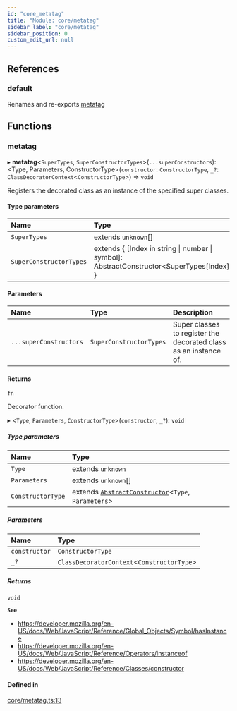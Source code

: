 ```yaml
---
id: "core_metatag"
title: "Module: core/metatag"
sidebar_label: "core/metatag"
sidebar_position: 0
custom_edit_url: null
---
```


## References

### default

Renames and re-exports [metatag](core_metatag.md#metatag)

## Functions

### metatag

▸ **metatag**\<`SuperTypes`, `SuperConstructorTypes`\>(`...superConstructors`): \<Type, Parameters, ConstructorType\>(`constructor`: `ConstructorType`, `_?`: `ClassDecoratorContext`\<`ConstructorType`\>) => `void`

Registers the decorated class as an instance of the specified super classes.

#### Type parameters

| Name | Type |
| :------ | :------ |
| `SuperTypes` | extends `unknown`[] |
| `SuperConstructorTypes` | extends \{ [Index in string \| number \| symbol]: AbstractConstructor\<SuperTypes[Index]\> } |

#### Parameters

| Name | Type | Description |
| :------ | :------ | :------ |
| `...superConstructors` | `SuperConstructorTypes` | Super classes to register the decorated class as an instance of. |

#### Returns

`fn`

Decorator function.

▸ \<`Type`, `Parameters`, `ConstructorType`\>(`constructor`, `_?`): `void`

##### Type parameters

| Name | Type |
| :------ | :------ |
| `Type` | extends `unknown` |
| `Parameters` | extends `unknown`[] |
| `ConstructorType` | extends [`AbstractConstructor`](util_type_abstract_constructor.md#abstractconstructor)\<`Type`, `Parameters`\> |

##### Parameters

| Name | Type |
| :------ | :------ |
| `constructor` | `ConstructorType` |
| `_?` | `ClassDecoratorContext`\<`ConstructorType`\> |

##### Returns

`void`

**`See`**

 - https://developer.mozilla.org/en-US/docs/Web/JavaScript/Reference/Global_Objects/Symbol/hasInstance
 - https://developer.mozilla.org/en-US/docs/Web/JavaScript/Reference/Operators/instanceof
 - https://developer.mozilla.org/en-US/docs/Web/JavaScript/Reference/Classes/constructor

#### Defined in

[core/metatag.ts:13](https://github.com/tensei-engine/runtime/blob/bf5c6b5/src/main/ts/core/metatag.ts#L13)
